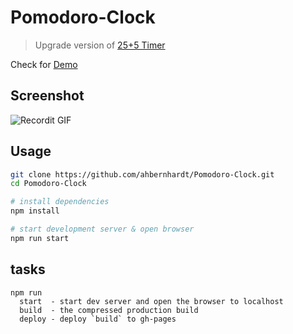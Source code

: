 # Pomodoro-Clock

>Upgrade version of [25+5 Timer](https://ahbernhardt.github.io/25-5-timer/)

Check for [Demo](https://ahbernhardt.github.io/Pomodoro-Clock)

## Screenshot

[comment]: <> (![pomodoro]&#40;public/img/og.png&#41;)
![Recordit GIF](http://g.recordit.co/AwafMhrTjR.gif)

## Usage

```sh
git clone https://github.com/ahbernhardt/Pomodoro-Clock.git
cd Pomodoro-Clock

# install dependencies
npm install

# start development server & open browser
npm run start
```

## tasks

```
npm run
  start  - start dev server and open the browser to localhost
  build  - the compressed production build
  deploy - deploy `build` to gh-pages
```
